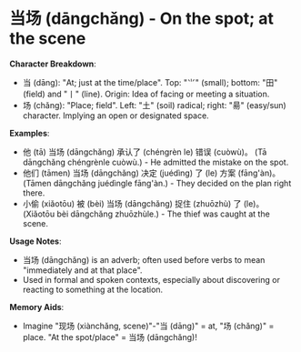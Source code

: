 # **当场 (dāngchǎng) - On the spot; at the scene**

**Character Breakdown**:  
- 当 (dāng): "At; just at the time/place". Top: "⺌" (small); bottom: "田" (field) and "丨" (line). Origin: Idea of facing or meeting a situation.  
- 场 (chǎng): "Place; field". Left: "土" (soil) radical; right: "昜" (easy/sun) character. Implying an open or designated space.

**Examples**:  
- 他 (tā) 当场 (dāngchǎng) 承认了 (chéngrèn le) 错误 (cuòwù)。 (Tā dāngchǎng chéngrènle cuòwù.) - He admitted the mistake on the spot.  
- 他们 (tāmen) 当场 (dāngchǎng) 决定 (juédìng) 了 (le) 方案 (fāng'àn)。 (Tāmen dāngchǎng juédìngle fāng'àn.) - They decided on the plan right there.  
- 小偷 (xiǎotōu) 被 (bèi) 当场 (dāngchǎng) 捉住 (zhuōzhù) 了 (le)。 (Xiǎotōu bèi dāngchǎng zhuōzhùle.) - The thief was caught at the scene.

**Usage Notes**:  
- 当场 (dāngchǎng) is an adverb; often used before verbs to mean "immediately and at that place".  
- Used in formal and spoken contexts, especially about discovering or reacting to something at the location.

**Memory Aids**:  
- Imagine "现场 (xiànchǎng, scene)"-"当 (dāng)" = at, "场 (chǎng)" = place. "At the spot/place" = 当场 (dāngchǎng)!